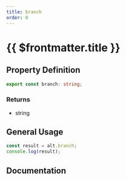 ```yaml
---
title: branch
order: 0
---
```


# {{ $frontmatter.title }}

<!--@include: ./branch_partial_header.md-->

## Property Definition

```ts
export const branch: string;
```

### Returns

* string

## General Usage

```ts
const result = alt.branch;
console.log(result);
```

## Documentation

<!--@include: ./branch_partial_footer.md-->
